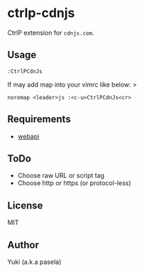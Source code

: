 ctrlp-cdnjs
===========

CtrlP extension for `cdnjs.com`.

Usage
-----

```vim
:CtrlPCdnJs
```

If may add map into your vimrc like below: >

```vim
noremap <leader>js :<c-u>CtrlPCdnJs<cr>
```

Requirements
------------

- [webapi](https://github.com/mattn/webapi-vim)

ToDo
----

- Choose raw URL or script tag
- Choose http or https (or protocol-less)

License
-------

MIT

Author
------

Yuki (a.k.a pasela)
